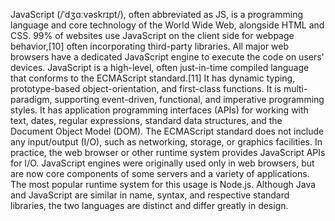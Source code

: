JavaScript (/ˈdʒɑːvəskrɪpt/), often abbreviated as JS, is a programming language and core technology of the World Wide Web, alongside HTML and CSS. 99% of websites use JavaScript on the client side for webpage behavior,[10] often incorporating third-party libraries. All major web browsers have a dedicated JavaScript engine to execute the code on users' devices.
JavaScript is a high-level, often just-in-time compiled language that conforms to the ECMAScript standard.[11] It has dynamic typing, prototype-based object-orientation, and first-class functions. It is multi-paradigm, supporting event-driven, functional, and imperative programming styles. It has application programming interfaces (APIs) for working with text, dates, regular expressions, standard data structures, and the Document Object Model (DOM).
The ECMAScript standard does not include any input/output (I/O), such as networking, storage, or graphics facilities. In practice, the web browser or other runtime system provides JavaScript APIs for I/O.
JavaScript engines were originally used only in web browsers, but are now core components of some servers and a variety of applications. The most popular runtime system for this usage is Node.js.
Although Java and JavaScript are similar in name, syntax, and respective standard libraries, the two languages are distinct and differ greatly in design.
